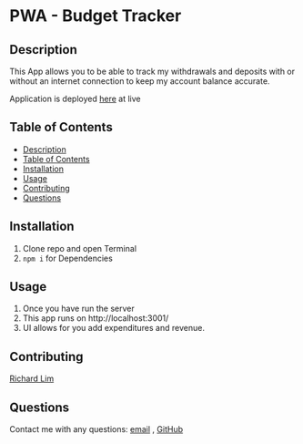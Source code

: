 # PWA - Budget Tracker

## Description

This App allows you to be able to track my withdrawals and deposits with or without an internet connection to keep my account balance accurate.

Application is deployed [here](https://budget-tracker-lim.herokuapp.com/) at live

## Table of Contents

- [Description](#description)
- [Table of Contents](#table-of-contents)
- [Installation](#installation)
- [Usage](#usage)
- [Contributing](#contributing)
- [Questions](#questions)

## Installation

1. Clone repo and open Terminal
2. `npm i` for Dependencies

## Usage

1. Once you have run the server
2. This app runs on http://localhost:3001/
3. UI allows for you add expenditures and revenue.

## Contributing

[Richard Lim](https://github.com/Lim95)

## Questions

Contact me with any questions: [email](mailto:sungjoon.lim@gmail.com) , [GitHub](https://github.com/Lim95)<br />